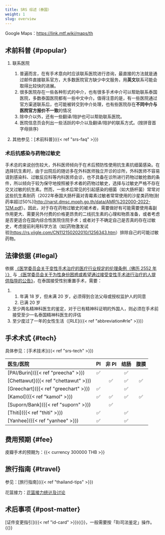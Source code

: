 ```yaml
---
title: SRS 综述（泰国）
weight: 1
slug: overview
---
```


Google Maps：<https://link.mtf.wiki/maps/th>

## 术前科普 {#popular}

1. 联系医院
   1. 普遍而言，在有手术意向时应该联系医院进行咨询，最直接的方法就是通过邮件直接联系官方，大多数医院官方缺少中文服务，用**英文**联系可能会取得比较快的进展。
   1. 很多医院存在一些各种形式的中介，也有很多手术中介可以帮助联系泰国医院，多数泰国医院都有一些中文中介。值得注意的是，有一些医院通过官方渠道联系后，也可能被转交到中介处理，也有些医院存在**不同中介与医院官方报价不一致**的情况
   1. 除中介以外，还有一些翻译/陪护也可以帮助联系医院。
   1. 医院信息页会列出一些活跃的中介以及翻译/陪护的联系方式。(按拼音首字母排序)

1. 其他参见：[术前科普]({{< ref "srs-faq" >}})

### 术后抗感染与药物过敏史

手术总的来说创伤较大，外科医师倾向于在术后预防性使用抗生素抗细菌感染。在选择抗生素时，由于出院后的随访多在外科医师独立开诊的诊所，外科医师不容易请到感染科、过敏反应科等内科医师会诊，也不具备在诊所进行药物过敏抢救的条件，所以倾向于较为保守地按照被手术者的药物过敏史，选择与过敏史严格不存在交叉过敏的抗生素。然而，一些术后常见的引起感染的细菌（如大肠杆菌）常常对这些抗生素耐药（2022年泰国大肠杆菌对青霉素过敏者常常使用的沙星类药物[耐药率超过50%](<http://narst.dmsc.moph.go.th/data/AMR%202000-2022-12M.pdf>）。因此，对于存在药物过敏史的被术者，需要做好有可能需要使用毒副作用更大、需要另外付费的价格更昂贵的二线抗生素的心理和物质准备，或者考虑是否更适合在国内综合性医院住院手术；或者对于不确定自己是否真的存在过敏史，考虑提前利用科学方法（如[药物激发试验]<https://rs.yiigle.com/CN112150202010/1256343.htm>）排除自己的可能过敏药物。

## 法律依据 {#legal}

依据 [《医学委员会关于变性手术治疗的医疗行业规定的伦理条例（佛历 2552 年 ）》](https://www.tmc.or.th/download/jul09-02.pdf) 与 [《医学委员会关于为性身份困惑或希望通过接受变性手术进行治疗的人提供指导的公告》](http://www.thailawforum.com/Guidelines-sex-change-operations.html)，在泰国接受性别重置手术，需要：

<!-- markdownlint-disable -->

1. 1. 年满 18 岁，但未满 20 岁，必须得到合法父母或授权监护人的同意
   1. 已满 20 岁
1. 至少两名精神科医生的鉴定，对于已有精神科证明的外国人，则必须在手术前接受至少一名泰国精神科医生的评估
1. 至少度过了一年的女性生活（[RLE]({{< ref "abbreviation#rle" >}})）

<!-- markdownlint-enable -->

## 手术术式 {#tech}

具体参见：[手术技术]({{< ref "srs-tech" >}})

| 医生/医院                            |   PI    |  非 PI  |  结肠   |  腹膜   |
| :----------------------------------- | :-----: | :-----: | :-----: | :-----: |
| [PAI/Burin]({{< ref "preecha" >}})   | &#9989; |         | &#9989; |         |
| [Chettawut]({{< ref "chettawut" >}}) |         | &#9989; | &#9989; | &#9989; |
| [Greechart]({{< ref "greechart" >}}) | &#9989; |         | &#9989; |         |
| [Kamol]({{< ref "kamol" >}})         | &#9989; | &#9989; | &#9989; | &#9989; |
| [Suporn/Bank]({{< ref "suporn" >}})  |         | &#9989; |         |         |
| [Thiti]({{< ref "thiti" >}})         | &#9989; |         | &#9989; |         |
| [Yanhee]({{< ref "yanhee" >}})       | &#9989; |         | &#9989; |         |

## 费用预期 {#fee}

皮瓣手术的预期为：{{< currency 300000 THB >}}

## 旅行指南 {#travel}

参见：[旅行指南]({{< ref "thailand-tips" >}})

花篮接力：[花篮接力统计及讨论](https://github.com/project-trans/reports/discussions/2)

## 术后事项 {#post-matter}

[证件变更指引]({{< ref "id-card" >}}){{<local zh-cn>}}，一般需要按「B)司法鉴定」操作。{{</local>}}